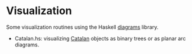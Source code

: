 # Visualization

Some visualization routines using the Haskell [diagrams](http://projects.haskell.org/diagrams/) library.

* Catalan.hs: visualizing [Catalan](https://en.wikipedia.org/wiki/Catalan_number) objects as binary trees or as planar arc diagrams.

